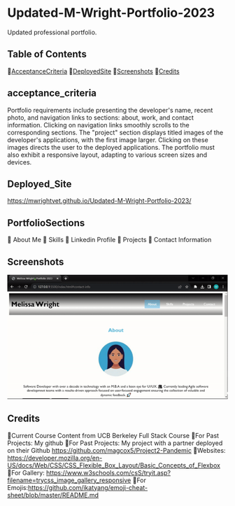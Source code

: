 # Updated-M-Wright-Portfolio-2023
Updated professional portfolio. 

## Table of Contents 
🔵[AcceptanceCriteria](#acceptance_criteria)
🔵[DeployedSite](#deployed_site)
🔵[Screenshots](#Sreenshots)
🔵[Credits](#Credits)

## acceptance_criteria
Portfolio requirements include presenting the developer's name, recent photo, and navigation links to sections: about, work, and contact information. Clicking on navigation links smoothly scrolls to the corresponding sections. The "project" section displays titled images of the developer's applications, with the first image larger. Clicking on these images directs the user to the deployed applications. The portfolio must also exhibit a responsive layout, adapting to various screen sizes and devices.

## Deployed_Site 

https://mwrightvet.github.io/Updated-M-Wright-Portfolio-2023/ 

## PortfolioSections
🌟 About Me
🌟 Skills 
🌟 Linkedin Profile 
🌟 Projects
🌟 Contact Information 
 
## Screenshots  

![PortfolioSite](assets/website.gif)


## Credits 
🔵Current Course Content from UCB Berkeley Full Stack Course
🔵For Past Projects: My github 
🔵For Past Projects: My project with a partner deployed on their Github https://github.com/magcox5/Project2-Pandemic
🔵Websites: https://developer.mozilla.org/en-US/docs/Web/CSS/CSS_Flexible_Box_Layout/Basic_Concepts_of_Flexbox 
🔵For Gallery: https://www.w3schools.com/csS/tryit.asp?filename=trycss_image_gallery_responsive
🔵For Emojis:https://github.com/ikatyang/emoji-cheat-sheet/blob/master/README.md 
